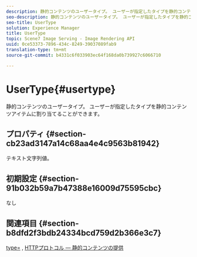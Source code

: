 ```yaml
---
description: 静的コンテンツのユーザータイプ。 ユーザーが指定したタイプを静的コンテンツアイテムに割り当てることができます。
seo-description: 静的コンテンツのユーザータイプ。 ユーザーが指定したタイプを静的コンテンツアイテムに割り当てることができます。
seo-title: UserType
solution: Experience Manager
title: UserType
topic: Scene7 Image Serving - Image Rendering API
uuid: 0ce53373-7896-434c-8249-39037089fab9
translation-type: tm+mt
source-git-commit: b4331c6f033903ec64f168da0b739927c6066710

---
```



# UserType{#usertype}

静的コンテンツのユーザータイプ。 ユーザーが指定したタイプを静的コンテンツアイテムに割り当てることができます。

## プロパティ {#section-cb23ad3147a14c68aa4e4c9563b81942}

テキスト文字列値。

## 初期設定 {#section-91b032b59a7b47388e16009d75595cbc}

なし

## 関連項目 {#section-b8dfd2f3bdb24334bcd759d2b366e3c7}

[type=](/help/aem-is-ir-api/is-api/http-ref/image-serving-api-ref/c-http-protocol-reference/c-command-reference/r-type.md) , [HTTPプロトコル — 静的コンテンツの提供](/help/aem-is-ir-api/is-api/http-ref/image-serving-api-ref/c-http-protocol-reference/c-syntax-and-features/r-serving-static-non-image-content.md)

